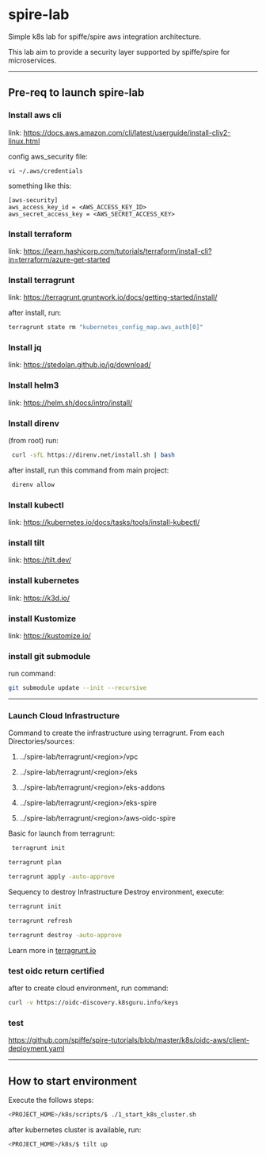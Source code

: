 # spire-lab

Simple k8s lab for spiffe/spire aws integration architecture.

This lab aim to provide a security layer supported by spiffe/spire for microservices.

---
## Pre-req to launch spire-lab

### Install aws cli

link: https://docs.aws.amazon.com/cli/latest/userguide/install-cliv2-linux.html

config aws_security file:

``` 
vi ~/.aws/credentials
```

something like this:

```{r, attr.source='.numberLines'}
[aws-security] 
aws_access_key_id = <AWS_ACCESS_KEY_ID>
aws_secret_access_key = <AWS_SECRET_ACCESS_KEY>

```

### Install terraform 

link: https://learn.hashicorp.com/tutorials/terraform/install-cli?in=terraform/azure-get-started

### Install terragrunt 
link: https://terragrunt.gruntwork.io/docs/getting-started/install/

after install, run:
```sh
terragrunt state rm "kubernetes_config_map.aws_auth[0]"
```

### Install jq

link: https://stedolan.github.io/jq/download/

### Install helm3

link: https://helm.sh/docs/intro/install/

### Install direnv

(from root) run:  

```sh 
 curl -sfL https://direnv.net/install.sh | bash
```

after install, run this command from main project:

```sh
 direnv allow
```

### Install kubectl

link: https://kubernetes.io/docs/tasks/tools/install-kubectl/

### install tilt

link: https://tilt.dev/

### install kubernetes

link: https://k3d.io/

### install Kustomize

link: https://kustomize.io/

### install git submodule

run command:

```sh
git submodule update --init --recursive
```

---
### Launch Cloud Infrastructure

Command to create the infrastructure using terragrunt.
From each Directories/sources:

1. ../spire-lab/terragrunt/\<region\>/vpc

2. ../spire-lab/terragrunt/\<region\>/eks

3. ../spire-lab/terragrunt/\<region\>/eks-addons

4. ../spire-lab/terragrunt/\<region\>/eks-spire

5. ../spire-lab/terragrunt/\<region\>/aws-oidc-spire

Basic for launch from terragrunt:

```sh
 terragrunt init
 ```

 ```sh
 terragrunt plan
 ```

```sh
terragrunt apply -auto-approve
```

Sequency to destroy Infrastructure
Destroy environment, execute:

```sh
terragrunt init
```

```sh
terragrunt refresh
```

```sh
terragrunt destroy -auto-approve
```

Learn more in [terragrunt.io](https://terragrunt.gruntwork.io/)

### test oidc return certified 
after to create cloud environment, run command:

```sh
curl -v https://oidc-discovery.k8sguru.info/keys
```

### test 
https://github.com/spiffe/spire-tutorials/blob/master/k8s/oidc-aws/client-deployment.yaml

---

## How to start environment

Execute the follows steps:

```sh
<PROJECT_HOME>/k8s/scripts/$ ./1_start_k8s_cluster.sh
```

after kubernetes cluster is available, run:

```sh
<PROJECT_HOME>/k8s/$ tilt up